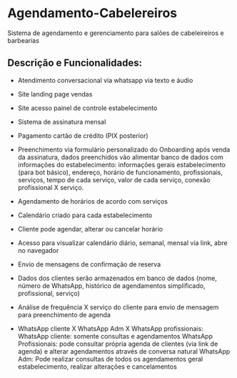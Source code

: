 # Agendamento-Cabelereiros
Sistema de agendamento e gerenciamento para salões de cabeleireiros e barbearias

## Descrição e Funcionalidades:

* Atendimento conversacional via whatsapp via texto e áudio 


* Site landing page vendas


* Site acesso painel de controle estabelecimento 


* Sistema de assinatura mensal 


* Pagamento cartão de crédito (PIX posterior)


* Preenchimento via formulário personalizado do Onboarding após venda da assinatura, dados preenchidos vão alimentar banco de dados com informações do estabelecimento: informações gerais estabelecimento (para bot básico), endereço, horário de funcionamento, profissionais, serviços, tempo de cada serviço, valor de cada serviço, conexão profissional X serviço.


* Agendamento de horários de acordo com serviços 


* Calendário criado para cada estabelecimento 


* Cliente pode agendar, alterar ou cancelar horário


* Acesso para visualizar calendário diário, semanal, mensal via link, abre no navegador 


* Envio de mensagens de confirmação de reserva 


* Dados dos clientes serão armazenados em banco de dados (nome, número de WhatsApp, histórico de agendamentos simplificado, profissional, serviço)


* Análise de frequência X serviço do cliente para envio de mensagem para preenchimento de agenda

* WhatsApp cliente X WhatsApp Adm X WhatsApp profissionais: 
    WhatsApp cliente: somente consultas e agendamentos 
    WhatsApp Profissionais: pode consultar própria agenda de clientes (via link de agenda) e alterar agendamentos através de conversa natural
    WhatsApp Adm: Pode realizar consultas de todos os agendamentos geral estabelecimento, realizar alterações e cancelamentos

